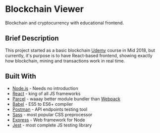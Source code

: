 # Blockchain Viewer

Blockchain and cryptocurrency with educational frontend.

## Brief Description

This project started as a basic blockchain [Udemy](https://www.udemy.com/build-blockchain/) course in Mid 2018, but currently, it's purpose is to have React-based frontend, showing exactly how blockchain, mining and transactions work in real time.

## Built With

* [Node.js](https://nodejs.org/en/) - Needs no introduction
* [React](https://reactjs.org/) - king of all JS frameworks
* [Parcel](https://parceljs.org/) - waaay better module bundler than [Webpack](https://webpack.js.org/)
* [Babel](https://babeljs.io/) - ES5 to ES6+ compiler
* [Postman](https://www.getpostman.com/) - API endpoints testing tool
* [Sass](https://sass-lang.com/) - most popular CSS preprocessor
* [Express](https://expressjs.com/) - Web framework for Node
* [Jest](https://jestjs.io/) - most complete JS testing library
